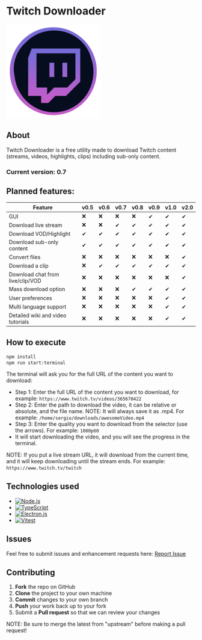 # Twitch Downloader
![Twitch Downloader Logo](logo.png?raw=true "Twitch Downloader Logo")

## About
Twitch Downloader is a free utility made to download Twitch content (streams, videos, highlights, clips) including sub-only content. 
### Current version: 0.7

## Planned features:
  
| Feature  | v0.5  | v0.6 | v0.7 | v0.8 |  v0.9  |  v1.0  |  v2.0
| ------------- | ------------- | ------------- | ------------- |------------- |------------- |------------- |------------- |
| GUI  | ❌  | ❌  | ❌  | ❌  |  ✔  |  ✔  |  ✔  |
| Download live stream  | ❌  | ❌  | ✔  | ✔  |  ✔  |  ✔  |  ✔  |
| Download VOD/Highlight  | ✔  | ✔  | ✔  | ✔  |  ✔  |  ✔  |  ✔  |
| Download sub-only content  | ✔  | ✔  | ✔  | ✔  |  ✔  |  ✔  |  ✔  |
| Convert files  | ❌  | ❌  | ❌  | ❌  |  ❌  |  ❌  |  ✔  |
| Download a clip  | ❌  | ✔  | ✔  | ✔  |  ✔  |  ✔  |  ✔  |
| Download chat from live/clip/VOD  | ❌  | ❌  | ❌  | ❌  |  ❌  | ❌  |  ✔  |
| Mass download option  | ❌  | ❌  | ❌  | ✔  |  ✔  |  ✔  |  ✔  |
| User preferences  | ❌  | ❌  | ❌  | ❌  |  ❌  |  ✔  |  ✔  |
| Multi language support  | ❌  | ❌  | ❌  | ❌  |  ❌  |  ✔  |  ✔  |
| Detailed wiki and video tutorials  | ❌  | ❌  | ❌  | ❌  |  ❌  |  ✔  |  ✔  |

## How to execute
```
npm install
npm run start:terminal
```

The terminal will ask you for the full URL of the content you want to download:
- Step 1: Enter the full URL of the content you want to download, for example: ```https://www.twitch.tv/videos/365670422```
- Step 2: Enter the path to download the video, it can be relative or absolute, and the file name. NOTE: It will always save it as .mp4. For example: ```/home/sergio/downloads/awesomeVideo.mp4```
- Step 3: Enter the quality you want to download from the selector (use the arrows). For example: ```1080p60```
- It will start downloading the video, and you will see the progress in the terminal.

NOTE: If you put a live stream URL, it will download from the current time, and it will keep downloading until the stream ends. For example: ```https://www.twitch.tv/twitch```

## Technologies used
- [![Node.js](https://img.shields.io/badge/Node.js-339933?style=for-the-badge&logo=Node.js&logoColor=white)](https://nodejs.org/en/)
- [![TypeScript](https://img.shields.io/badge/TypeScript-3178C6?style=for-the-badge&logo=TypeScript&logoColor=white)](https://www.typescriptlang.org/)
- [![Electron.js](https://img.shields.io/badge/Electron-191970?style=for-the-badge&logo=Electron&logoColor=white)](https://electronjs.org/)
- [![Vitest](https://img.shields.io/badge/Vitest-191970?style=for-the-badge&logo=Vite&logoColor=white)](https://vitest.dev/)

## Issues

Feel free to submit issues and enhancement requests here: [Report Issue](https://github.com/sergioalmela/TwitchDownloader/issues)

## Contributing

1. **Fork** the repo on GitHub
2. **Clone** the project to your own machine
3. **Commit** changes to your own branch
4. **Push** your work back up to your fork
5. Submit a **Pull request** so that we can review your changes

NOTE: Be sure to merge the latest from "upstream" before making a pull request!
